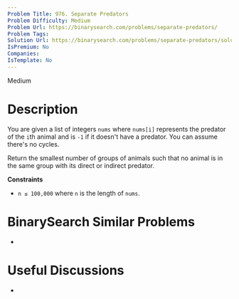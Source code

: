 ```yaml
---
Problem Title: 976. Separate Predators
Problem Difficulty: Medium
Problem Url: https://binarysearch.com/problems/separate-predators/
Problem Tags: 
Solution Url: https://binarysearch.com/problems/separate-predators/solutions/
IsPremium: No
Companies: 
IsTemplate: No
---
```


<span style="color: ;">Medium</span>

# Description

You are given a list of integers `nums` where `nums[i]` represents the predator of the `i`th animal and is `-1` if it doesn't have a predator. You can assume there's no cycles.

Return the smallest number of groups of animals such that no animal is in the same group with its direct or indirect predator.

**Constraints**
- `n ≤ 100,000` where `n` is the length of `nums`.

# BinarySearch Similar Problems

- []()

# Useful Discussions

- []()

